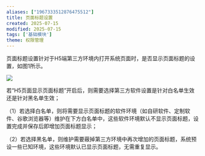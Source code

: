 ```yaml
---
aliases: ["1967333512876475512"]
title: 页面标题设置
created: 2025-07-15
modified: 2025-07-15
tags: ['基础模块']
theme: 权限管理
---
```


页面标题设置针对于H5端第三方环境内打开系统页面时，是否显示页面标题的设置，如图1所示。

![](ca8d9d804da9066c1a9e719bfd5e84f3.jpg)

若“H5页面显示页面标题”开启后，则需要选择第三方软件设置是针对白名单生效还是针对黑名单生效；

（1）若选择白名单，则将需要显示页面标题的软件环境（如自研软件、定制软件、谷歌浏览器等）维护在下方白名单中，这些软件环境默认不显示页面标题，设置完成并保存后即增加页面标题显示；

（2）若选择黑名单，则维护需要蔽掉第三方环境中再次增加的页面标题，系统预设一些已知环境，这些环境默认已显示页面标题，无需重复显示。
